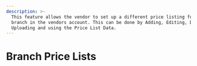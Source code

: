```yaml
---
description: >-
  This feature allows the vendor to set up a different price listing for every
  branch in the vendors account. This can be done by Adding, Editing, Deleting,
  Uploading and using the Price List Data.
---
```


# Branch Price Lists

